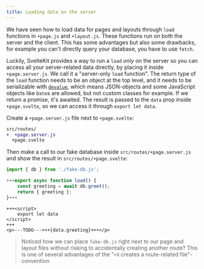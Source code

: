 ```yaml
---
title: Loading data on the server
---
```


We have seen how to load data for pages and layouts through `load` functions in `+page.js` and `+layout.js`. These functions run on both the server and the client. This has some advantages but also some drawbacks, for example you can't directly query your database, you have to use `fetch`.

Luckily, SvelteKit provides a way to run a `load` _only_ on the server so you can access all your server-related data directly, by placing it inside `+page.server.js`. We call it a "server-only `load` function". The return type of the `load` function needs to be an object at the top level, and it needs to be serializable with [`devalue`](https://www.npmjs.com/package/devalue), which means JSON-objects and some JavaScript objects like `Date`s are allowed, but not custom classes for example. If we return a promise, it's awaited. The result is passed to the `data` prop inside `+page.svelte`, so we can access it through `export let data`.

Create a `+page.server.js` file next to `+page.svelte`:

```diff
src/routes/
+  +page.server.js
  +page.svelte
```

Then make a call to our fake database inside `src/routes/+page.server.js` and show the result in `src/routes/+page.svelte`:

```js
import { db } from './fake-db.js';

+++export async function load() {
	const greeting = await db.greet();
	return { greeting };
}+++
```

```svelte
+++<script>
	export let data
</script>
+++
<p>---TODO---+++{data.greeting}+++</p>
```

> Noticed how we can place `fake-db.js` right next to our page and layout files without risking to accidentally creating another route? This is one of several advantages of the "`+X` creates a route-related file"-convention
